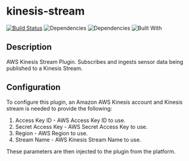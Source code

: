 # kinesis-stream
[![Build Status](https://travis-ci.org/Reekoh/kinesis-stream.svg)](https://travis-ci.org/Reekoh/kinesis-connector)
![Dependencies](https://img.shields.io/david/Reekoh/kinesis-stream.svg)
![Dependencies](https://img.shields.io/david/dev/Reekoh/kinesis-stream.svg)
![Built With](https://img.shields.io/badge/built%20with-gulp-red.svg)

## Description
AWS Kinesis Stream Plugin. Subscribes and ingests sensor data being published to a Kinesis Stream.

## Configuration
To configure this plugin, an Amazon AWS Kinesis account and Kinesis stream is needed to provide the following:

1. Access Key ID - AWS Access Key ID to use.
2. Secret Access Key - AWS Secret Access Key to use.
3. Region - AWS Region to use.
5. Stream Name - AWS Kinesis Stream Name to use.

These parameters are then injected to the plugin from the platform.